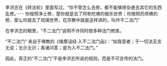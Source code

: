 李洪志在《转法轮》里面写过，“你不管怎么去修，都不能够掺杂進去其它的东西乱修。······ 你按照净土修，那你就是去了阿弥陀佛的极乐世界；你按照药师佛的修，那么你就去了琉璃世界，在宗教中就是这样讲的，叫作不二法门”

在李洪志的眼里，“不二法门”说明不许同时按多种法门修炼。

“不二法门” 来自于佛教的《维摩诘经·入不二法门品》：“如我意者；于一切法无言无说；无示无识；离诸问答；是为入不二法门。”

因此，真正的“不二法门”不是李洪志所说的规则，而是不可言传的法门。